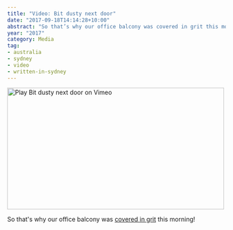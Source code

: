 ```yaml
---
title: "Video: Bit dusty next door"
date: "2017-09-18T14:14:28+10:00"
abstract: "So that’s why our office balcony was covered in grit this morning!"
year: "2017"
category: Media
tag:
- australia
- sydney
- video
- written-in-sydney
---
```

<p><a href="https://vimeo.com/23425706" title="Play Bit dusty next door on Vimeo"><img src="https://rubenerd.com/files/2017/vimeo-655790472@1x.jpg" srcset="https://rubenerd.com/files/2017/vimeo-655790472@1x.jpg 1x, https://rubenerd.com/files/2017/vimeo-655790472@2x.jpg 2x" alt="Play Bit dusty next door on Vimeo" style="width:500px; height:281px;" /></a></p>

So that's why our office balcony was [covered in grit] this morning!

[covered in grit]: https://vimeo.com/234257069 "Video of earth mover kicking up dust, on Vimeo"

